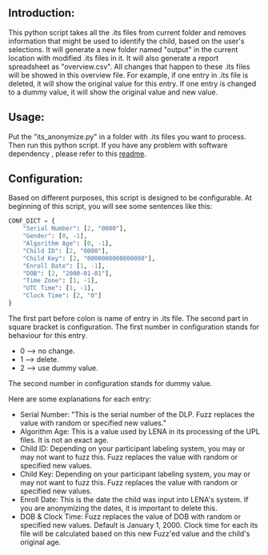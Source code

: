 ## Introduction:
This python script takes all the .its files from current folder and removes information that might be used to identify the child, based on the user's selections. 
It will generate a new folder named "output" in the current location with modified .its files in it. 
It will also generate a report spreadsheet as "overview.csv". All changes that happen to these .its files will be showed in this overview file. For example, if one entry in .its file is deleted, it will show the original value for this entry. If one entry is changed to a dummy value, it will show the original value and new value. 

## Usage:
Put the "its_anonymize.py" in a folder with .its files you want to process. Then run this python script.
If you have any problem with software dependency , please refer to this [readme](https://github.com/babylanguagelab/public-scripts).

## Configuration:
Based on different purposes, this script is designed to be configurable. At beginning of this script, you will see some sentences like this:
```python
CONF_DICT = {
    "Serial Number": [2, "0000"],
    "Gender": [0, -1],
    "Algorithm Age": [0, -1],
    "Child ID": [2, "0000"],
    "Child Key": [2, "0000000000000000"],
    "Enroll Date": [1, -1],
    "DOB": [2, "2000-01-01"],
    "Time Zone": [1, -1],
    "UTC Time": [1, -1],
    "Clock Time": [2, "0"]
}
```
The first part before colon is name of entry in .its file. The second part in square bracket is configuration. The first number in configuration stands for behaviour for this entry.
- 0 --> no change.
- 1 --> delete.
- 2 --> use dummy value.

The second number in configuration stands for dummy value.

Here are some explanations for each entry:
- Serial Number: "This is the serial number of the DLP. Fuzz replaces the value with random or specified new values."
- Algorithm Age: This is a value used by LENA in its processing of the UPL files. It is not an exact age.
- Child ID: Depending on your participant labeling system, you may or may not want to fuzz this. Fuzz replaces the value with random or specified new values.
- Child Key: Depending on your participant labeling system, you may or may not want to fuzz this. Fuzz replaces the value with random or specified new values.
- Enroll Date: This is the date the child was input into LENA's system. If you are anonymizing the dates, it is important to delete this.
- DOB & Clock Time: Fuzz replaces the value of DOB with random or specified new values. Default is January 1, 2000. Clock time for each its file will be calculated based on this new Fuzz'ed value and the child's original age.

